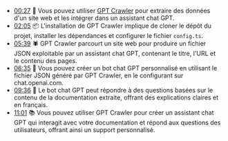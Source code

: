 - [00:27](https://youtu.be/Ivp5PGIbGMw?t=27s) 🤖 Vous pouvez utiliser [GPT Crawler](https://github.com/BuilderIO/gpt-crawler) pour extraire des données d'un site web et les intégrer dans un assistant chat GPT.
- [02:05](https://youtu.be/Ivp5PGIbGMw?t=125s) 📦 L'installation de GPT Crawler implique de cloner le dépôt du projet, installer les dépendances et configurer le fichier `config.ts`.
- [05:39](https://youtu.be/Ivp5PGIbGMw?t=339s) 🕷️ GPT Crawler parcourt un site web pour produire un fichier JSON exploitable par un assistant chat GPT, contenant le titre, l'URL et le contenu des pages.
- [06:35](https://youtu.be/Ivp5PGIbGMw?t=395s) 🤖 Vous pouvez créer un bot chat GPT personnalisé en utilisant le fichier JSON généré par GPT Crawler, en le configurant sur chat.openai.com.
- [09:36](https://youtu.be/Ivp5PGIbGMw?t=576s) 📖 Le bot chat GPT peut répondre à des questions basées sur le contenu de la documentation extraite, offrant des explications claires et en français.
- [11:01](https://youtu.be/Ivp5PGIbGMw?t=661s) 📚 Vous pouvez utiliser GPT Crawler pour créer un assistant chat GPT qui interagit avec votre documentation et répond aux questions des utilisateurs, offrant ainsi un support personnalisé.
